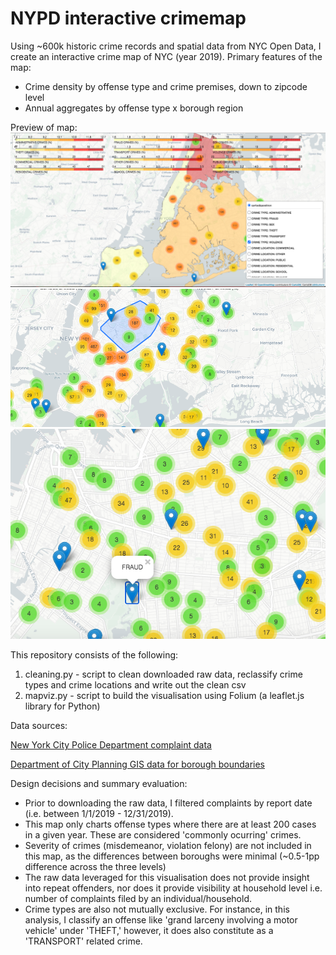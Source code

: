 # NYPD interactive crimemap

Using ~600k historic crime records and spatial data from NYC Open Data, I create an interactive crime map of NYC (year 2019). Primary features of the map:
- Crime density by offense type and crime premises, down to zipcode level
- Annual aggregates by offense type x borough region

Preview of map:
![](/crimemap.png)
![](/crimemap3.png)
![](/crimemap2.png)

This repository consists of the following:
1. cleaning.py - script to clean downloaded raw data, reclassify crime types and crime locations and write out the clean csv
2. mapviz.py - script to build the visualisation using Folium (a leaflet.js library for Python)

Data sources:

[New York City Police Department complaint data](https://data.cityofnewyork.us/Public-Safety/NYPD-Complaint-Data-Historic/qgea-i56i)

[Department of City Planning GIS data for borough boundaries](https://data.cityofnewyork.us/City-Government/Borough-Boundaries/tqmj-j8zm)

Design decisions and summary evaluation:
- Prior to downloading the raw data, I filtered complaints by report date (i.e. between 1/1/2019 - 12/31/2019).
- This map only charts offense types where there are at least 200 cases in a given year. These are considered 'commonly ocurring' crimes.
- Severity of crimes (misdemeanor, violation felony) are not included in this map, as the differences between boroughs were minimal (~0.5-1pp difference across the three levels)
- The raw data leveraged for this visualisation does not provide insight into repeat offenders, nor does it provide visibility at household level i.e. number of complaints filed by an individual/household. 
- Crime types are also not mutually exclusive. For instance, in this analysis, I classify an offense like 'grand larceny involving a motor vehicle' under 'THEFT,' however, it does also constitute as a 'TRANSPORT' related crime.
